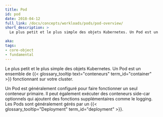 ```yaml
---
title: Pod
id: pod
date: 2018-04-12
full_link: /docs/concepts/workloads/pods/pod-overview/
short_description: >
  Le plus petit et le plus simple des objets Kubernetes. Un Pod est un ensemble de conteneurs fonctionnant sur votre cluster.

aka:
tags:
- core-object
- fundamental
---
```

 Le plus petit et le plus simple des objets Kubernetes. Un Pod est un ensemble de {{< glossary_tooltip text="conteneurs" term_id="container" >}} fonctionnant sur votre cluster.

<!--more-->

Un Pod est généralement configuré pour faire fonctionner un seul conteneur primaire. Il peut également exécuter des conteneurs side-car optionnels qui ajoutent des fonctions supplémentaires comme le logging. Les Pods sont généralement gérés par un {{< glossary_tooltip="Deployment" term_id="deployment" >}}.
